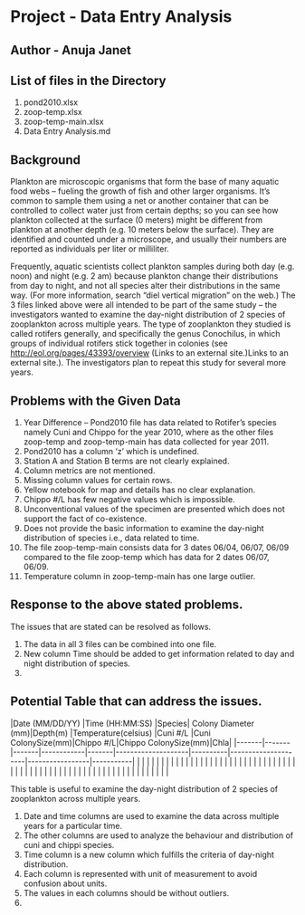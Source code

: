 # Project - Data Entry Analysis
## Author - Anuja Janet

## List of files in the Directory

1. pond2010.xlsx
2. zoop-temp.xlsx
3. zoop-temp-main.xlsx
4. Data Entry Analysis.md

## Background
Plankton are microscopic organisms that form the base of many aquatic food webs – fueling the growth of fish and other larger organisms. It’s common to sample them using a net or another container that can be controlled to collect water just from certain depths; so you can see how plankton collected at the surface (0 meters) might be different from plankton at another depth (e.g. 10 meters below the surface).
They are identified and counted under a microscope, and usually their numbers are reported as individuals per liter or milliliter.

Frequently, aquatic scientists collect plankton samples during both day (e.g. noon) and night (e.g. 2 am) because plankton change their distributions from day to night, and not all species alter their distributions in the same way. (For more information, search “diel vertical migration” on the web.)
The 3 files linked above were all intended to be part of the same study – the investigators wanted to examine the day-night distribution of 2 species of zooplankton across multiple years. The type of zooplankton they studied is called rotifers generally, and specifically the genus Conochilus, in which groups of individual rotifers stick together in colonies (see http://eol.org/pages/43393/overview (Links to an external site.)Links to an external site.). The investigators plan to repeat this study for several more years.

## Problems with the Given Data
1.	Year Difference – Pond2010 file has data related to Rotifer’s species namely Cuni and Chippo for the year 2010, where as the 		other files zoop-temp and zoop-temp-main has data collected for year 2011.
2.	Pond2010 has a column ‘z’ which is undefined.
3.	Station A and Station B terms are not clearly explained. 
4.	Column metrics are not mentioned.
5.	Missing column values for certain rows.
6.	Yellow notebook for map and details has no clear explanation.
7.	Chippo #/L has few negative values which is impossible.
8.	Unconventional values of the specimen are presented which does not support the fact of co-existence.
9.	Does not provide the basic information to examine the day-night distribution of species i.e., data related to time.
10.	The file zoop-temp-main consists data for 3 dates 06/04, 06/07, 06/09 compared to the file zoop-temp which has data 
	for 2 dates 06/07, 06/09.
11.	Temperature column in zoop-temp-main has one large outlier.

## Response to the above stated problems.
The issues that are stated can be resolved as follows.
1. The data in all 3 files can be combined into one file.
2. New column Time should be added to get information related to day and night distribution of species.
3. 
## Potential Table that can address the issues.

|Date (MM/DD/YY)  |Time (HH:MM:SS)  |Species| Colony Diameter (mm)|Depth(m)  |Temperature(celsius) |Cuni #/L |Cuni ColonySize(mm)|Chippo #/L|Chippo ColonySize(mm)|Chla|
|-------|-------|-------|------------|-------|--------------------|----------|---------------------|-----------------|-----------|
|       |       |       |            |       |		 	  |          |         		   |                 |    	 |
|       |       |       |            |       |			  |          |          	   |                 |           |
|       |       |       |            |       |			  |          |          	   |                 |    	 |
|       |       |       |            |       |			  |          |          	   |                 |    	 |
|       |       |       |            |       | 			  |          |          	   |                 |    	 |
|       |       |       |            |       |  		  |          |         	           |                 |    	 |

This table is useful to examine the day-night distribution of 2 species of zooplankton across multiple years.
1. Date and time columns are used to examine the data across multiple years for a particular time.
2. The other columns are used to analyze the behaviour and distribution of cuni and chippi species.
3. Time column is a new column which fulfills the criteria of day-night distribution.
4. Each column is represented with unit of measurement to avoid confusion about units.
5. The values in each columns should be without outliers.
6. 
